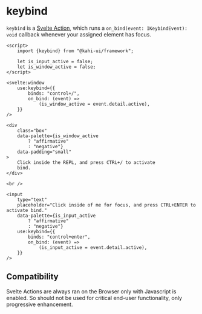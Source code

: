 # keybind

`keybind` is a [Svelte Action](https://svelte.dev/docs#use_action), which runs a `on_bind(event: IKeybindEvent): void` callback whenever your assigned element has focus.

```svelte repl keybind Preview
<script>
    import {keybind} from "@kahi-ui/framework";

    let is_input_active = false;
    let is_window_active = false;
</script>

<svelte:window
    use:keybind={{
        binds: "control+/",
        on_bind: (event) =>
            (is_window_active = event.detail.active),
    }}
/>

<div
    class="box"
    data-palette={is_window_active
        ? "affirmative"
        : "negative"}
    data-padding="small"
>
    Click inside the REPL, and press CTRL+/ to activate
    bind.
</div>

<br />

<input
    type="text"
    placeholder="Click inside of me for focus, and press CTRL+ENTER to activate bind."
    data-palette={is_input_active
        ? "affirmative"
        : "negative"}
    use:keybind={{
        binds: "control+enter",
        on_bind: (event) =>
            (is_input_active = event.detail.active),
    }}
/>
```

## Compatibility

Svelte Actions are always ran on the Browser only with Javascript is enabled. So should not be used for critical end-user functionality, only progressive enhancement.
